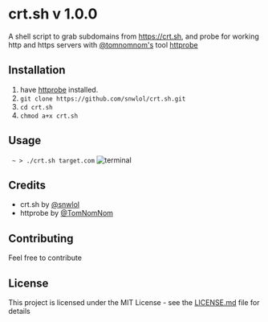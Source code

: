 # crt.sh v 1.0.0
A shell script to grab subdomains from https://crt.sh, and probe for working http and https servers with [@tomnomnom's](https://github.com/tomnomnom) tool [httprobe](https://github.com/tomnomnom/httprobe)

## Installation
1. have [httprobe](https://github.com/tomnomnom/httprobe/) installed.
2. ``git clone https://github.com/snwlol/crt.sh.git``
3. ``cd crt.sh``
4. ``chmod a+x crt.sh``

## Usage
`` ~ > ./crt.sh target.com``
![terminal](https://i.imgur.com/t8Jd1yD.png)

## Credits
* crt.sh by [@snwlol](https://twitter.com/snwlol)
* httprobe by [@TomNomNom](https://twitter.com/TomNomNom)

## Contributing
Feel free to contribute

## License
This project is licensed under the MIT License - see the [LICENSE.md](https://github.com/snowoverride/crt.sh/blob/master/LICENSE) file for details

